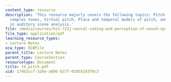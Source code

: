 ```yaml
---
content_type: resource
description: 'This resource majorly covers the following topics: Pitch of pure and
  complex tones, Virtual pitch, Place and temporal models of pitch, and Role of pitch
  in auditory scene analysis.'
file: /media/courses/hst-723j-neural-coding-and-perception-of-sound-spring-2005/174b1ccf326ea896b37f01958193f8c3_t4_pitch.pdf
file_type: application/pdf
learning_resource_types:
- Lecture Notes
ocw_type: OCWFile
parent_title: Lecture Notes
parent_type: CourseSection
resourcetype: Document
title: t4_pitch.pdf
uid: 174b1ccf-326e-a896-b37f-01958193f8c3
---
```

